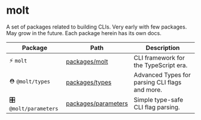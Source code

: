 # molt

A set of packages related to building CLIs. Very early with few packages. May grow in the future. Each package herein has its own docs.

| Package              | Path                                          | Description                                    |
| -------------------- | --------------------------------------------- | ---------------------------------------------- |
| ⚡️ `molt`           | [packages/molt](./packages/molt/)             | CLI framework for the TypeScript era.          |
| ⛑ `@molt/types`      | [packages/types](./packages/types/)           | Advanced Types for parsing CLI flags and more. |
| 🎛 `@molt/parameters` | [packages/parameters](./packages/parameters/) | Simple type-safe CLI flag parsing.             |

